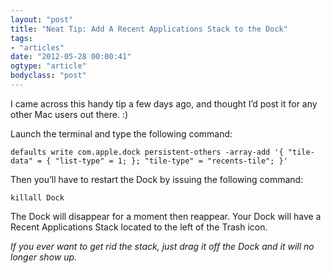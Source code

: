 ```yaml
---
layout: "post"
title: "Neat Tip: Add A Recent Applications Stack to the Dock"
tags: 
- "articles"
date: "2012-05-28 00:00:41"
ogtype: "article"
bodyclass: "post"
---
```


I came across this handy tip a few days ago, and thought I’d post it for any other Mac users out there. :)

Launch the terminal and type the following command:


    defaults write com.apple.dock persistent-others -array-add '{ "tile-data" = { "list-type" = 1; }; "tile-type" = "recents-tile"; }'
    


Then you’ll have to restart the Dock by issuing the following command:


    killall Dock
    


The Dock will disappear for a moment then reappear. Your Dock will have a Recent Applications Stack located to the left of the Trash icon.

*If you ever want to get rid the stack, just drag it off the Dock and it will no longer show up.*